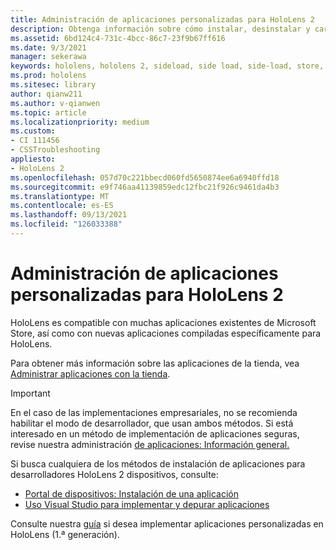 ```yaml
---
title: Administración de aplicaciones personalizadas para HoloLens 2
description: Obtenga información sobre cómo instalar, desinstalar y cargar aplicaciones holográficas personalizadas en HoloLens 2 dispositivos mediante Portal de dispositivos y Visual Studio.
ms.assetid: 6bd124c4-731c-4bcc-86c7-23f9b67ff616
ms.date: 9/3/2021
manager: sekerawa
keywords: hololens, hololens 2, sideload, side load, side-load, store, uwp, app, install
ms.prod: hololens
ms.sitesec: library
author: qianw211
ms.author: v-qianwen
ms.topic: article
ms.localizationpriority: medium
ms.custom:
- CI 111456
- CSSTroubleshooting
appliesto:
- HoloLens 2
ms.openlocfilehash: 057d70c221bbecd060fd5650874ee6a6940ffd18
ms.sourcegitcommit: e9f746aa41139859edc12fbc21f926c9461da4b3
ms.translationtype: MT
ms.contentlocale: es-ES
ms.lasthandoff: 09/13/2021
ms.locfileid: "126033388"
---
```

# <a name="manage-custom-apps-for-hololens-2"></a>Administración de aplicaciones personalizadas para HoloLens 2

HoloLens es compatible con muchas aplicaciones existentes de Microsoft Store, así como con nuevas aplicaciones compiladas específicamente para HoloLens. 

Para obtener más información sobre las aplicaciones de la tienda, vea [Administrar aplicaciones con la tienda](holographic-store-apps.md).

> [!IMPORTANT]
> En el caso de las implementaciones empresariales, no se recomienda habilitar el modo de desarrollador, que usan ambos métodos. Si está interesado en un método de implementación de aplicaciones seguras, revise nuestra administración [de aplicaciones: Información general.](app-deploy-overview.md)

Si busca cualquiera de los métodos de instalación de aplicaciones para desarrolladores HoloLens 2 dispositivos, consulte:

- [Portal de dispositivos: Instalación de una aplicación](/windows/mixed-reality/develop/platform-capabilities-and-apis/using-the-windows-device-portal#installing-an-app)
- [Uso Visual Studio para implementar y depurar aplicaciones](/windows/mixed-reality/develop/platform-capabilities-and-apis/using-visual-studio)

Consulte nuestra [guía](holographic-custom-apps.md) si desea implementar aplicaciones personalizadas en HoloLens (1.ª generación).


